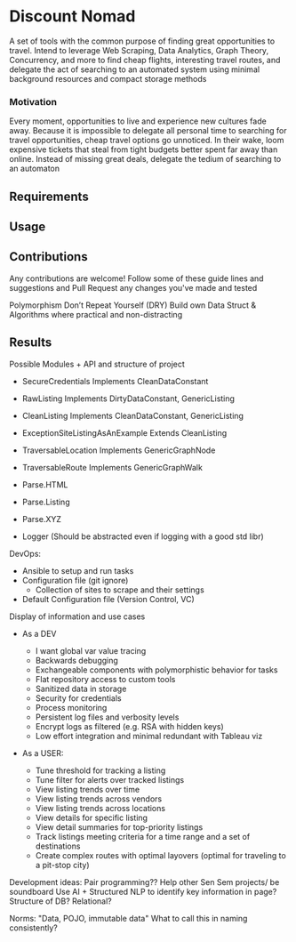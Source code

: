 # Discount Nomad

A set of tools with the common purpose of finding great opportunities to travel. Intend to leverage Web Scraping, Data Analytics, Graph Theory, Concurrency, and more to find cheap flights, interesting travel routes, and delegate the act of searching to an automated system using minimal background resources and compact storage methods

### Motivation

Every moment, opportunities to live and experience new cultures fade away. Because it is impossible to delegate all personal time to searching for travel opportunities, cheap travel options go unnoticed. In their wake, loom expensive tickets that steal from tight budgets better spent far away than online. Instead of missing great deals, delegate the tedium of searching to an automaton

## Requirements

## Usage

## Contributions

Any contributions are welcome! Follow some of these guide lines and suggestions and Pull Request any changes you've made and tested

  Polymorphism
  Don’t Repeat Yourself (DRY)
	Build own Data Struct & Algorithms where practical and non-distracting

## Results

Possible Modules + API and structure of project
* SecureCredentials Implements CleanDataConstant
* RawListing Implements DirtyDataConstant, GenericListing
* CleanListing Implements CleanDataConstant, GenericListing
* ExceptionSiteListingAsAnExample Extends CleanListing

* TraversableLocation Implements GenericGraphNode
* TraversableRoute Implements GenericGraphWalk

* Parse.HTML
* Parse.Listing
* Parse.XYZ
* Logger (Should be abstracted even if logging with a good std libr)

DevOps:
* Ansible to setup and run tasks
* Configuration file (git ignore)
    - Collection of sites to scrape and their settings
* Default Configuration file (Version Control, VC)


Display of information and use cases
* As a DEV
    - I want global var value tracing
    - Backwards debugging
    - Exchangeable components with polymorphistic behavior for tasks
    - Flat repository access to custom tools
    - Sanitized data in storage
    - Security for credentials
    - Process monitoring
    - Persistent log files and verbosity levels
    - Encrypt logs as filtered (e.g. RSA with hidden keys)
    - Low effort integration and minimal redundant with Tableau viz


* As a USER:
    - Tune threshold for tracking a listing
    - Tune filter for alerts over tracked listings
    - View listing trends over time
    - View listing trends across vendors
    - View listing trends across locations
    - View details for specific listing
    - View detail summaries for top-priority listings
    - Track listings meeting criteria for a time range and a set of destinations
    - Create complex routes with optimal layovers (optimal for traveling to a pit-stop city)


Development ideas:
    Pair programming?? Help other Sen Sem projects/ be soundboard
    Use AI + Structured NLP to identify key information in page?
    Structure of DB? Relational?


Norms:
"Data, POJO, immutable data" What to call this in naming consistently?

